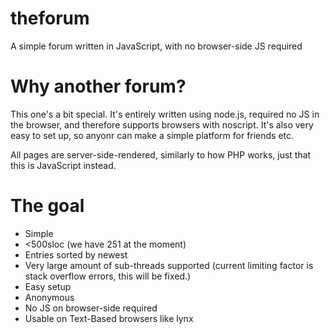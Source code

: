 # theforum
A simple forum written in JavaScript, with no browser-side JS required

# Why another forum?
This one's a bit special. It's entirely written using node.js,
required no JS in the browser, and therefore supports browsers with 
noscript. It's also very easy to set up, so anyonr can make a 
simple platform for friends etc.

All pages are server-side-rendered, similarly to how PHP works,
just that this is JavaScript instead.

# The goal
- Simple
- <500sloc (we have 251 at the moment)
- Entries sorted by newest
- Very large amount of sub-threads supported
  (current limiting factor is stack overflow errors, this will be
  fixed.)
- Easy setup
- Anonymous
- No JS on browser-side required
- Usable on Text-Based browsers like lynx
